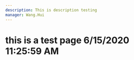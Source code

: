 ```yaml
---
description: This is description testing
manager: Wang.Hui
---
```

# this is a test page 6/15/2020 11:25:59 AM